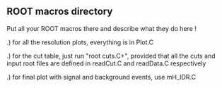 ## ROOT macros directory

Put all your ROOT macros there and describe what they do here !

.) for all the resolution plots, everything is in Plot.C

.) for the cut table, just run "root cuts.C+", provided that all the cuts and input root files are defined in readCut.C and readData.C respectively

.) for final plot with signal and background events, use mH_IDR.C


